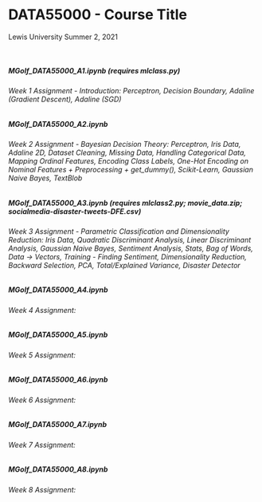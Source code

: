 # DATA55000 - Course Title
Lewis University Summer 2, 2021

<br />

##### MGolf_DATA55000_A1.ipynb (requires mlclass.py)
###### Week 1 Assignment - Introduction: Perceptron, Decision Boundary, Adaline (Gradient Descent), Adaline (SGD)
##### MGolf_DATA55000_A2.ipynb 
###### Week 2 Assignment - Bayesian Decision Theory: Perceptron, Iris Data, Adaline 2D, Dataset Cleaning, Missing Data, Handling Categorical Data, Mapping Ordinal Features, Encoding Class Labels, One-Hot Encoding on Nominal Features + Preprocessing + get_dummy(), Scikit-Learn, Gaussian Naive Bayes, TextBlob
##### MGolf_DATA55000_A3.ipynb (requires mlclass2.py; movie_data.zip; socialmedia-disaster-tweets-DFE.csv)
###### Week 3 Assignment - Parametric Classification and Dimensionality Reduction: Iris Data, Quadratic Discriminant Analysis, Linear Discriminant Analysis, Gaussian Naive Bayes, Sentiment Analysis, Stats, Bag of Words, Data -> Vectors, Training - Finding Sentiment, Dimensionality Reduction, Backward Selection, PCA, Total/Explained Variance, Disaster Detector
##### MGolf_DATA55000_A4.ipynb 
###### Week 4 Assignment:
##### MGolf_DATA55000_A5.ipynb 
###### Week 5 Assignment:
##### MGolf_DATA55000_A6.ipynb 
###### Week 6 Assignment:
##### MGolf_DATA55000_A7.ipynb 
###### Week 7 Assignment:
##### MGolf_DATA55000_A8.ipynb 
###### Week 8 Assignment:

<br />

